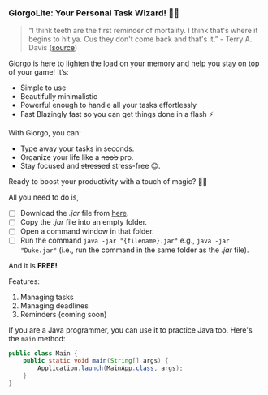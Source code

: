 ### **GiorgoLite: Your Personal Task Wizard! 🧙‍♂️**

> “I think teeth are the first reminder of mortality. I think that's where it begins to hit ya. Cus they don't come back and that's it.” - Terry A. Davis ([source](https://www.goodreads.com/author/quotes/7171073.Terry_A_Davis))

Giorgo is here to lighten the load on your memory and help you stay on top of your game! It’s:

- Simple to use
- Beautifully minimalistic
- Powerful enough to handle all your tasks effortlessly
- Fast Blazingly fast so you can get things done in a flash ⚡

With Giorgo, you can:

- Type away your tasks in seconds.
- Organize your life like a ~~noob~~ pro.
- Stay focused and ~~stressed~~ stress-free 😊.

Ready to boost your productivity with a touch of magic? 🎩✨

All you need to do is,

- [ ] Download the _.jar_ file from [here](https://github.com/oolongwater/ip/releases/tag/A-Jar).
- [ ] Copy the _.jar_ file into an empty folder.
- [ ] Open a command window in that folder.
- [ ] Run the command `java -jar "{filename}.jar"` e.g., `java -jar "Duke.jar"` (i.e., run the command in the same folder as the _.jar_ file).

And it is **FREE!**

Features:

1.  Managing tasks
2.  Managing deadlines
3.  Reminders (coming soon)

If you are a Java programmer, you can use it to practice Java too. Here's the `main` method:
```java
public class Main {
    public static void main(String[] args) {
        Application.launch(MainApp.class, args);
    }
}
```




